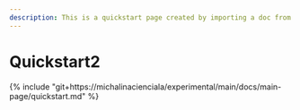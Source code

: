 ```yaml
---
description: This is a quickstart page created by importing a doc from GitHub to GitBook
---
```


# Quickstart2

{% include "git+https://michalinacienciala/experimental/main/docs/main-page/quickstart.md" %}
